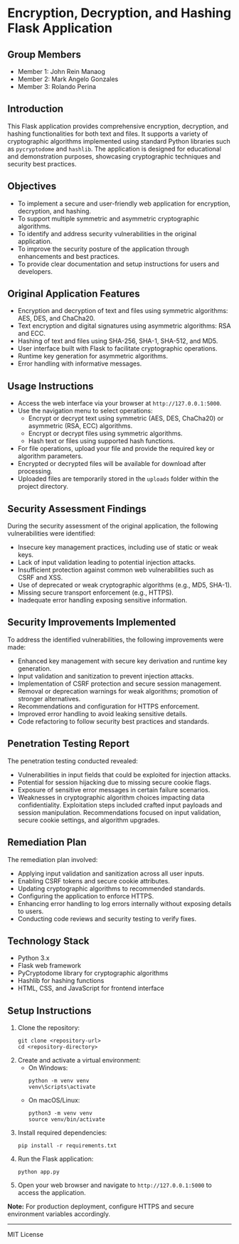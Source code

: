 # Encryption, Decryption, and Hashing Flask Application

## Group Members
- Member 1: John Rein Manaog
- Member 2: Mark Angelo Gonzales
- Member 3: Rolando Perina

## Introduction
This Flask application provides comprehensive encryption, decryption, and hashing functionalities for both text and files. It supports a variety of cryptographic algorithms implemented using standard Python libraries such as `pycryptodome` and `hashlib`. The application is designed for educational and demonstration purposes, showcasing cryptographic techniques and security best practices.

## Objectives
- To implement a secure and user-friendly web application for encryption, decryption, and hashing.
- To support multiple symmetric and asymmetric cryptographic algorithms.
- To identify and address security vulnerabilities in the original application.
- To improve the security posture of the application through enhancements and best practices.
- To provide clear documentation and setup instructions for users and developers.

## Original Application Features
- Encryption and decryption of text and files using symmetric algorithms: AES, DES, and ChaCha20.
- Text encryption and digital signatures using asymmetric algorithms: RSA and ECC.
- Hashing of text and files using SHA-256, SHA-1, SHA-512, and MD5.
- User interface built with Flask to facilitate cryptographic operations.
- Runtime key generation for asymmetric algorithms.
- Error handling with informative messages.

## Usage Instructions
- Access the web interface via your browser at `http://127.0.0.1:5000`.
- Use the navigation menu to select operations:
  - Encrypt or decrypt text using symmetric (AES, DES, ChaCha20) or asymmetric (RSA, ECC) algorithms.
  - Encrypt or decrypt files using symmetric algorithms.
  - Hash text or files using supported hash functions.
- For file operations, upload your file and provide the required key or algorithm parameters.
- Encrypted or decrypted files will be available for download after processing.
- Uploaded files are temporarily stored in the `uploads` folder within the project directory.

## Security Assessment Findings
During the security assessment of the original application, the following vulnerabilities were identified:
- Insecure key management practices, including use of static or weak keys.
- Lack of input validation leading to potential injection attacks.
- Insufficient protection against common web vulnerabilities such as CSRF and XSS.
- Use of deprecated or weak cryptographic algorithms (e.g., MD5, SHA-1).
- Missing secure transport enforcement (e.g., HTTPS).
- Inadequate error handling exposing sensitive information.

## Security Improvements Implemented
To address the identified vulnerabilities, the following improvements were made:
- Enhanced key management with secure key derivation and runtime key generation.
- Input validation and sanitization to prevent injection attacks.
- Implementation of CSRF protection and secure session management.
- Removal or deprecation warnings for weak algorithms; promotion of stronger alternatives.
- Recommendations and configuration for HTTPS enforcement.
- Improved error handling to avoid leaking sensitive details.
- Code refactoring to follow security best practices and standards.

## Penetration Testing Report
The penetration testing conducted revealed:
- Vulnerabilities in input fields that could be exploited for injection attacks.
- Potential for session hijacking due to missing secure cookie flags.
- Exposure of sensitive error messages in certain failure scenarios.
- Weaknesses in cryptographic algorithm choices impacting data confidentiality.
Exploitation steps included crafted input payloads and session manipulation. Recommendations focused on input validation, secure cookie settings, and algorithm upgrades.

## Remediation Plan
The remediation plan involved:
- Applying input validation and sanitization across all user inputs.
- Enabling CSRF tokens and secure cookie attributes.
- Updating cryptographic algorithms to recommended standards.
- Configuring the application to enforce HTTPS.
- Enhancing error handling to log errors internally without exposing details to users.
- Conducting code reviews and security testing to verify fixes.

## Technology Stack
- Python 3.x
- Flask web framework
- PyCryptodome library for cryptographic algorithms
- Hashlib for hashing functions
- HTML, CSS, and JavaScript for frontend interface

## Setup Instructions
1. Clone the repository:
   ```
   git clone <repository-url>
   cd <repository-directory>
   ```
2. Create and activate a virtual environment:
   - On Windows:
     ```
     python -m venv venv
     venv\Scripts\activate
     ```
   - On macOS/Linux:
     ```
     python3 -m venv venv
     source venv/bin/activate
     ```
3. Install required dependencies:
   ```
   pip install -r requirements.txt
   ```
4. Run the Flask application:
   ```
   python app.py
   ```
5. Open your web browser and navigate to `http://127.0.0.1:5000` to access the application.

**Note:** For production deployment, configure HTTPS and secure environment variables accordingly.

---

MIT License
